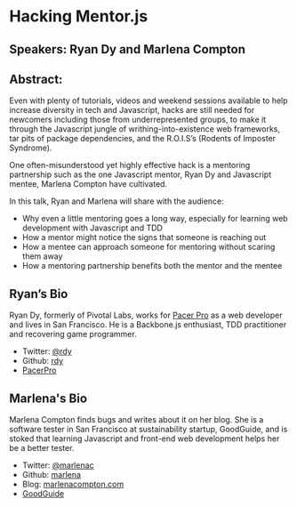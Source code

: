 # Hacking Mentor.js #

## Speakers: Ryan Dy and Marlena Compton ##

## Abstract: ##
Even with plenty of tutorials, videos and weekend sessions available to help increase diversity in tech and Javascript, hacks are still needed for newcomers including those from underrepresented groups, to make it through the Javascript jungle of writhing-into-existence web frameworks, tar pits of package dependencies, and the R.O.I.S’s (Rodents of Imposter Syndrome).

One often-misunderstood yet highly effective hack is a mentoring partnership such as the one Javascript mentor, Ryan Dy and Javascript mentee, Marlena Compton have cultivated.

In this talk, Ryan and Marlena will share with the audience:

* Why even a little mentoring goes a long way, especially for learning web development with Javascript and TDD
* How a mentor might notice the signs that someone is reaching out
* How a mentee can approach someone for mentoring without scaring them away
* How a mentoring partnership benefits both the mentor and the mentee

## Ryan’s Bio ##

Ryan Dy, formerly of Pivotal Labs, works for [Pacer Pro](https://www.pacerpro.com/) as a web developer and lives in San Francisco. He is a Backbone.js enthusiast, TDD practitioner  and recovering game programmer.

* Twitter: [@rdy](http://twitter.com/rdy)
* Github: [rdy](http://github.com/rdy)
* [PacerPro](https://www.pacerpro.com)


## Marlena's Bio ##

Marlena Compton finds bugs and writes about it on her blog. She is a software tester in San Francisco at sustainability startup, GoodGuide, and is stoked that learning Javascript and front-end web development helps her be a better tester.

* Twitter: [@marlenac](http://twitter.com/marlenac)
* Github: [marlena](http://github.com/Marlena)
* Blog: [marlenacompton.com](http://marlenacompton.com)
* [GoodGuide](http://www.goodguide.com)
